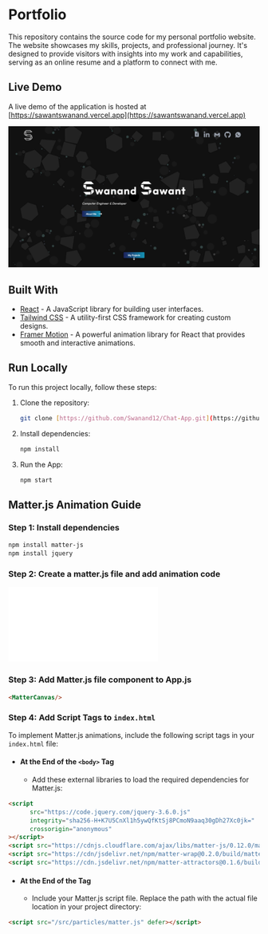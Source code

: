 # Portfolio
This repository contains the source code for my personal portfolio website. The website showcases my skills, projects, and professional journey. It's designed to provide visitors with insights into my work and capabilities, serving as an online resume and a platform to connect with me.

## Live Demo
A live demo of the application is hosted at [https://sawantswanand.vercel.app](https://sawantswanand.vercel.app)

![Alt text](src/assets/portfolio.png)
## Built With
- [React](https://reactjs.org/) - A JavaScript library for building user interfaces.
- [Tailwind CSS](https://tailwindcss.com/) - A utility-first CSS framework for creating custom designs.
- [Framer Motion](https://www.framer.com/motion/) - A powerful animation library for React that provides smooth and interactive animations.

## Run Locally
To run this project locally, follow these steps:

1. Clone the repository:
   ```bash
   git clone [https://github.com/Swanand12/Chat-App.git](https://github.com/Swanand12/Portfolio.git)

2. Install dependencies:
   ```bash
   npm install

3. Run the App:
   ```bash
   npm start

## Matter.js Animation Guide

### Step 1: Install dependencies
   ```bash
   npm install matter-js
   npm install jquery
```

### Step 2: Create a matter.js file and add animation code 
![Animation Code](src/particles/matter.js)

### Step 3: Add Matter.js file component to App.js
```html
<MatterCanvas/>
```

### Step 4: Add Script Tags to `index.html`

To implement Matter.js animations, include the following script tags in your `index.html` file:

- #### At the End of the `<body>` Tag

   - Add these external libraries to load the required dependencies for Matter.js:

```html
<script
      src="https://code.jquery.com/jquery-3.6.0.js"
      integrity="sha256-H+K7U5CnXl1h5ywQfKtSj8PCmoN9aaq30gDh27Xc0jk="
      crossorigin="anonymous"
></script>
<script src="https://cdnjs.cloudflare.com/ajax/libs/matter-js/0.12.0/matter.min.js"></script>
<script src="https://cdn/jsdelivr.net/npm/matter-wrap@0.2.0/build/matter-wrap.min.js"></script>
<script src="https://cdn.jsdelivr.net/npm/matter-attractors@0.1.6/build/matter-attractors.min.js"></script>
```

- #### At the End of the <head> Tag

   - Include your Matter.js script file. Replace the path with the actual file location in your project directory:

```html
<script src="/src/particles/matter.js" defer></script>
```
   
